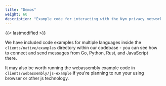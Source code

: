 ```yaml
---
title: "Demos"
weight: 60
description: "Example code for interacting with the Nym privacy network, in multiple languages."
---
```

{{< lastmodified >}}

We have included code examples for multiple languages inside the `clients/native/examples` directory within our codebase - you can see how to connect and send messages from Go, Python, Rust, and JavaScript there.

It may also be worth running the webassembly example code in `clients/webassembly/js-example` if you're planning to run your using browser or other js technology.
